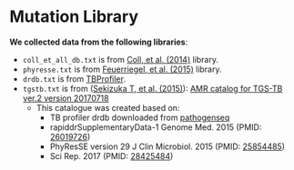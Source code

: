 # Mutation Library

**We collected data from the following libraries**:

- `coll_et_all_db.txt` is from [Coll, et al. (2014)](https://www.ncbi.nlm.nih.gov/pubmed/25176035) library.
- `phyresse.txt` is from [Feuerriegel, et al. (2015)](https://www.ncbi.nlm.nih.gov/pubmed/25854485) library.
- `drdb.txt` is from [TBProfiler](https://github.com/jodyphelan/TBProfiler/tree/master/db).
- `tgstb.txt` is from ([Sekizuka T, et al. (2015)](https://doi.org/10.1371/journal.pone.0142951)): [AMR catalog for TGS-TB ver.2 version 20170718](https://gph.niid.go.jp/tgs-tb/index_tb.html)
    - This catalogue was created based on:
        - TB profiler drdb downloaded from [pathogenseq](http://pathogenseq.lshtm.ac.uk/downloads/rapiddr.zip)
        - rapiddrSupplementaryData-1 Genome Med. 2015 (PMID: [26019726](https://www.ncbi.nlm.nih.gov/pubmed/?term=26019726))
        - PhyResSE version 29 J Clin Microbiol. 2015 (PMID: [25854485](https://www.ncbi.nlm.nih.gov/pubmed/?term=25854485))
        - Sci Rep. 2017 (PMID: [28425484](https://www.ncbi.nlm.nih.gov/pubmed/?term=28425484))
